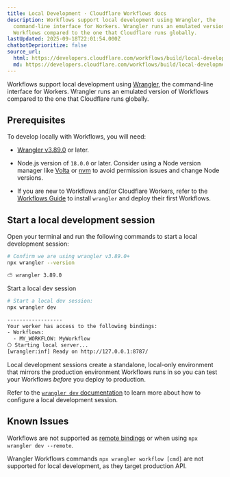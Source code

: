 ```yaml
---
title: Local Development · Cloudflare Workflows docs
description: Workflows support local development using Wrangler, the
  command-line interface for Workers. Wrangler runs an emulated version of
  Workflows compared to the one that Cloudflare runs globally.
lastUpdated: 2025-09-18T22:01:54.000Z
chatbotDeprioritize: false
source_url:
  html: https://developers.cloudflare.com/workflows/build/local-development/
  md: https://developers.cloudflare.com/workflows/build/local-development/index.md
---
```


Workflows support local development using [Wrangler](https://developers.cloudflare.com/workers/wrangler/install-and-update/), the command-line interface for Workers. Wrangler runs an emulated version of Workflows compared to the one that Cloudflare runs globally.

## Prerequisites

To develop locally with Workflows, you will need:

* [Wrangler v3.89.0](https://blog.cloudflare.com/wrangler3/) or later.

* Node.js version of `18.0.0` or later. Consider using a Node version manager like [Volta](https://volta.sh/) or [nvm](https://github.com/nvm-sh/nvm) to avoid permission issues and change Node versions.

* If you are new to Workflows and/or Cloudflare Workers, refer to the [Workflows Guide](https://developers.cloudflare.com/workflows/get-started/guide/) to install `wrangler` and deploy their first Workflows.

## Start a local development session

Open your terminal and run the following commands to start a local development session:

```sh
# Confirm we are using wrangler v3.89.0+
npx wrangler --version
```

```sh
⛅️ wrangler 3.89.0
```

Start a local dev session

```sh
# Start a local dev session:
npx wrangler dev
```

```sh
------------------
Your worker has access to the following bindings:
- Workflows:
  - MY_WORKFLOW: MyWorkflow
⎔ Starting local server...
[wrangler:inf] Ready on http://127.0.0.1:8787/
```

Local development sessions create a standalone, local-only environment that mirrors the production environment Workflows runs in so you can test your Workflows *before* you deploy to production.

Refer to the [`wrangler dev` documentation](https://developers.cloudflare.com/workers/wrangler/commands/#dev) to learn more about how to configure a local development session.

## Known Issues

Workflows are not supported as [remote bindings](https://developers.cloudflare.com/workers/development-testing/#remote-bindings) or when using `npx wrangler dev --remote`.

Wrangler Workflows commands `npx wrangler workflow [cmd]` are not supported for local development, as they target production API.
